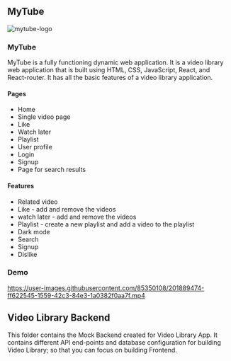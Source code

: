 ## MyTube
![mytube-logo](https://user-images.githubusercontent.com/85350108/201891855-795c2966-a545-495a-b914-72772144e5b1.png)

<h3>MyTube</h3> 
<div>MyTube is a fully functioning dynamic web application. It is a video library web application that is built using HTML, CSS, JavaScript, React, and React-router. It has all the basic features of a video library application.</div>

<h4>Pages</h4>
<ul>
  <li>Home</li>
  <li>Single video page</li>
  <li>Like</li>
  <li>Watch later</li>
  <li>Playlist</li>
  <li>User profile</li>
  <li>Login</li>
  <li>Signup</li>
  <li>Page for search results</li>
  
</ul>
<h4>Features</h4>
<ul>
  <li>Related video</li>
  <li>Like - add and remove the videos</li>
  <li>watch later - add and remove the videos</li>
  <li>Playlist - create a new playlist and add a video to the playlist </li>
  <li>Dark mode</li>
  <li>Search</li>
  <li>Signup</li>
  <li>Dislike</li>
  
  
  
</ul>

<h3>Demo</h3> 




https://user-images.githubusercontent.com/85350108/201889474-ff622545-1559-42c3-84e3-1a0382f0aa7f.mp4






## Video Library Backend

This folder contains the Mock Backend created for Video Library App. It contains different API end-points and database configuration for building Video Library; so that you can focus on building Frontend.
